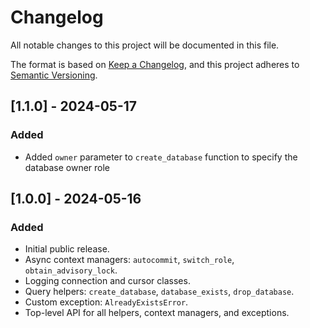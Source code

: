# Changelog

All notable changes to this project will be documented in this file.

The format is based on [Keep a Changelog](https://keepachangelog.com/en/1.0.0/),
and this project adheres to [Semantic Versioning](https://semver.org/spec/v2.0.0.html).

## [1.1.0] - 2024-05-17

### Added
- Added `owner` parameter to `create_database` function to specify the database owner role

## [1.0.0] - 2024-05-16

### Added
- Initial public release.
- Async context managers: `autocommit`, `switch_role`, `obtain_advisory_lock`.
- Logging connection and cursor classes.
- Query helpers: `create_database`, `database_exists`, `drop_database`.
- Custom exception: `AlreadyExistsError`.
- Top-level API for all helpers, context managers, and exceptions.